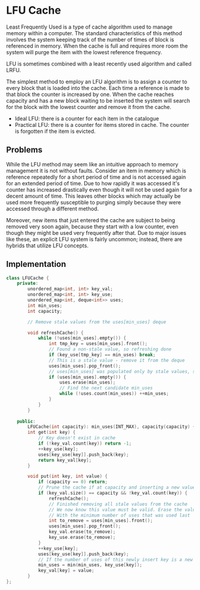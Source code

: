 # LFU Cache

Least Frequently Used is a type of cache algorithm used to manage memory within a computer. The standard characteristics of this method involves the system keeping track of the number of times of block is referenced in memory. When the cache is full and requires more room the system will purge the item with the lowest reference frequency.

LFU is sometimes combined with a least recently used algorithm and called LRFU.

The simplest method to employ an LFU algorithm is to assign a counter to every block that is loaded into the cache. Each time a reference is made to that block the counter is increased by one. When the cache reaches capacity and has a new block waiting to be inserted the system will search for the block with the lowest counter and remove it from the cache.

- Ideal LFU: there is a counter for each item in the catalogue
- Practical LFU: there is a counter for items stored in cache. The counter is forgotten if the item is evicted.

## Problems

While the LFU method may seem like an intuitive approach to memory management it is not without faults. Consider an item in memory which is reference repeatedly for a short period of time and is not accessed again for an extended period of time. Due to how rapidly it was accessed it's counter has increased drastically even though it will not be used again for a decent amount of time. This leaves other blocks which may actually be used more frequently susceptible to purging simply because they were accessed through a different method.

Moreover, new items that just entered the cache are subject to being removed very soon again, because they start with a low counter, even though they might be used very frequently after that. Due to major issues like these, an explicit LFU system is fairly uncommon; instead, there are hybrids that utilize LFU concepts.

## Implementation

```cpp
class LFUCache {
    private:
        unordered_map<int, int> key_val;
        unordered_map<int, int> key_use;
        unordered_map<int, deque<int>> uses;
        int min_uses;
        int capacity;

		// Remove stale values from the uses[min_uses] deque

        void refreshCache() {
            while (!uses[min_uses].empty()) {
                int tmp_key = uses[min_uses].front();
                // Found a non-stale value, so refreshing done
                if (key_use[tmp_key] == min_uses) break;
                // This is a stale value - remove it from the deque
                uses[min_uses].pop_front();
                // uses[min_uses] was populated only by stale values, so remove it
                if (uses[min_uses].empty()) {
                    uses.erase(min_uses);
                    // Find the next candidate min_uses
                    while (!uses.count(min_uses)) ++min_uses;
                }
            }
        }
        
    public:
        LFUCache(int capacity): min_uses(INT_MAX), capacity(capacity) {}
        int get(int key) {
            // Key doesn't exist in cache
            if (!key_val.count(key)) return -1;
            ++key_use[key];
            uses[key_use[key]].push_back(key);
            return key_val[key];
        }

        void put(int key, int value) {
            if (capacity == 0) return;
            // Prune the cache if at capacity and inserting a new value
            if (key_val.size() == capacity && !key_val.count(key)) {
                refreshCache();
                // Finished removing all stale values from the cache
                // We now know this value must be valid. Erase the value
                // With the minimum number of uses that was used last
                int to_remove = uses[min_uses].front();
                uses[min_uses].pop_front();
                key_val.erase(to_remove);
                key_use.erase(to_remove);
            }
            ++key_use[key];
            uses[key_use[key]].push_back(key);
            // If the number of uses of this newly insert key is a new minimum, update
            min_uses = min(min_uses, key_use[key]);
            key_val[key] = value;
        }
};
```